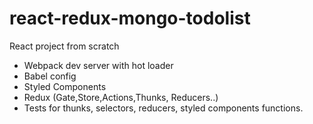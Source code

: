 # react-redux-mongo-todolist

React project from scratch

 - Webpack dev server with hot loader
 - Babel config
 - Styled Components
 - Redux (Gate,Store,Actions,Thunks, Reducers..)
 - Tests for thunks, selectors, reducers, styled components functions.
 
